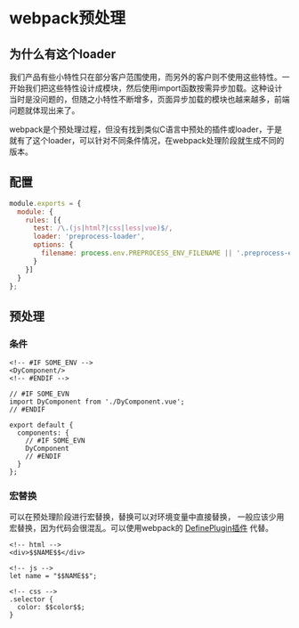 # webpack预处理

## 为什么有这个loader

我们产品有些小特性只在部分客户范围使用，而另外的客户则不使用这些特性。一开始我们把这些特性设计成模块，然后使用import函数按需异步加载。这种设计当时是没问题的，但随之小特性不断增多，页面异步加载的模块也越来越多，前端问题就体现出来了。

webpack是个预处理过程，但没有找到类似C语言中预处的插件或loader，于是就有了这个loader，可以针对不同条件情况，在webpack处理阶段就生成不同的版本。

## 配置

```javascript
module.exports = {
  module: {
    rules: [{
      test: /\.(js|html?|css|less|vue)$/,
      loader: 'preprocess-loader',
      options: {
        filename: process.env.PREPROCESS_ENV_FILENAME || '.preprocess-evn'
      }
    }]
  }
};
```

## 预处理
### 条件

```
<!-- #IF SOME_ENV -->
<DyComponent/>
<!-- #ENDIF -->

// #IF SOME_EVN
import DyComponent from './DyComponent.vue';
// #ENDIF

export default {
  components: {
    // #IF SOME_EVN
    DyComponent
    // #ENDIF
  }
};
```

### 宏替换

可以在预处理阶段进行宏替换，替换可以对环境变量中直接替换，
一般应该少用宏替换，因为代码会很混乱。可以使用webpack的
[DefinePlugin插件](https://webpack.docschina.org/plugins/define-plugin/)
代替。

```
<!-- html -->
<div>$$NAME$$</div>

<!-- js -->
let name = "$$NAME$$";

<!-- css -->
.selector {
  color: $$color$$;
}
```